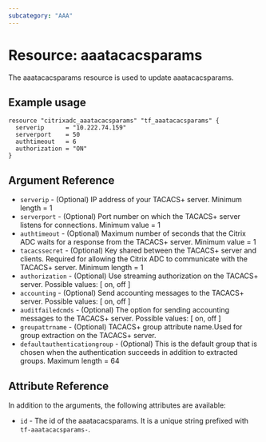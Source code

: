 ```yaml
---
subcategory: "AAA"
---
```


# Resource: aaatacacsparams

The aaatacacsparams resource is used to update aaatacacsparams.


## Example usage

```hcl
resource "citrixadc_aaatacacsparams" "tf_aaatacacsparams" {
  serverip      = "10.222.74.159"
  serverport    = 50
  authtimeout   = 6
  authorization = "ON"
}
```


## Argument Reference

* `serverip` - (Optional) IP address of your TACACS+ server. Minimum length =  1
* `serverport` - (Optional) Port number on which the TACACS+ server listens for connections. Minimum value =  1
* `authtimeout` - (Optional) Maximum number of seconds that the Citrix ADC waits for a response from the TACACS+ server. Minimum value =  1
* `tacacssecret` - (Optional) Key shared between the TACACS+ server and clients. Required for allowing the Citrix ADC to communicate with the TACACS+ server. Minimum length =  1
* `authorization` - (Optional) Use streaming authorization on the TACACS+ server. Possible values: [ on, off ]
* `accounting` - (Optional) Send accounting messages to the TACACS+ server. Possible values: [ on, off ]
* `auditfailedcmds` - (Optional) The option for sending accounting messages to the TACACS+ server. Possible values: [ on, off ]
* `groupattrname` - (Optional) TACACS+ group attribute name.Used for group extraction on the TACACS+ server.
* `defaultauthenticationgroup` - (Optional) This is the default group that is chosen when the authentication succeeds in addition to extracted groups. Maximum length =  64


## Attribute Reference

In addition to the arguments, the following attributes are available:

* `id` - The id of the aaatacacsparams. It is a unique string prefixed with  `tf-aaatacacsparams-`.